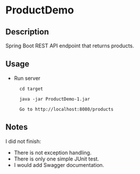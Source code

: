 # ProductDemo

## Description
Spring Boot REST API endpoint that returns products.

## Usage
- Run server

        cd target
        
        java -jar ProductDemo-1.jar
		
		Go to http://localhost:8080/products
		
## Notes
I did not finish:
- There is not exception handling.
- There is only one simple JUnit test.
- I would add Swagger documentation.
